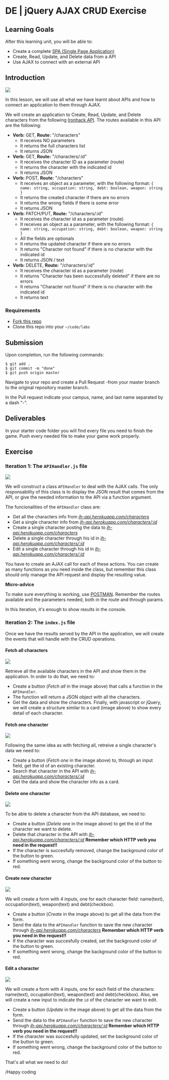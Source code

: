 # DE | jQuery AJAX CRUD Exercise

## Learning Goals

After this learning unit, you will be able to:

- Create a complete [SPA (Single Page Application)](https://en.wikipedia.org/wiki/Single-page_application)
- Create, Read, Update, and Delete data from a API
- Use AJAX to connect with an external API

## Introduction

![](https://s3-eu-west-1.amazonaws.com/ih-materials/uploads/upload_268cb08540318365df8717153cacce98.png)

In this lesson, we will use all what we have learnt about APIs and how to connect an application to them through AJAX.

We will create an application to Create, Read, Update, and Delete characters from the following [Ironhack API](http://ih-api.herokuapp.com/). The routes available in this API are the following:

- **Verb:** GET, **Route:** "/characters"
  - It receives NO parameters
  - It returns the full characters list
  - It returns JSON
- **Verb:** GET, **Route:** "/characters/:id"
  - It receives the character ID as a parameter (route)
  - It returns the character with the indicated id
  - It returns JSON
- **Verb:** POST, **Route:** "/characters"
  - It receives an object as a parameter, with the following format:
    `{ name: string, occupation: string, debt: boolean, weapon: string }`
  - It returns the created character if there are no errors
  - It returns the wrong fields if there is some error
  - It returns JSON
- **Verb:** PATCH/PUT, **Route:** "/characters/:id"
  - It receives the character id as a parameter (route)
  - It receives an object as a parameter, with the following format:
    `{ name: string, occupation: string, debt: boolean, weapon: string }`
  - All the fields are optionals
  - It returns the updated character if there are no errors
  - It returns "Character not found" if there is no character with the indicated id
  - It returns JSON / text
- **Verb:** DELETE, **Route:** "/characters/:id"
  - It receives the character id as a parameter (route)
  - It returns "Character has been successfully deleted" if there are no errors
  - It returns "Character not found" if there is no character with the indicated id 
  - It returns text

### Requirements

- [Fork this repo](https://guides.github.com/activities/forking/)
- Clone this repo into your `~/code/labs`

## Submission

Upon completion, run the following commands:

```
$ git add .
$ git commit -m "done"
$ git push origin master
```

Navigate to your repo and create a Pull Request -from your master branch to the original repository master branch.

In the Pull request indicate your campus, name, and last name separated by a dash "-".

## Deliverables
In your starter code folder you will find every file you need to finish the game. Push every needed file to make your game work properly.

## Exercise

### Iteration 1: The `APIHandler.js` file

![](https://s3-eu-west-1.amazonaws.com/ih-materials/uploads/upload_99257e2c4240770e6b4bdd406d943ac8.png)

We will construct a class `APIHandler` to deal with the AJAX calls. The only responsability of this class is to display the JSON result that comes from the API, or give the needed information to the API via a function argument.

The funcionalities of the `APIHandler` class are:

- Get all the characters info from *[ih-api.herokuapp.com/characters](http://ih-api.herokuapp.com/characters)*
- Get a single character info from *[ih-api.herokuapp.com/characters/:id](http://ih-api.herokuapp.com/characters/:id)*
- Create a single character posting the data to *[ih-api.herokuapp.com/characters](http://ih-api.herokuapp.com/characters)*
- Delete a single character through his id in *[ih-api.herokuapp.com/characters/:id](http://ih-api.herokuapp.com/characters/:id)*
- Edit a single character through his id in *[ih-api.herokuapp.com/characters/:id](http://ih-api.herokuapp.com/characters/:id)*

You have to create an AJAX call for each of these actions. You can create as many functions as you need inside the class, but remember this class should only manage the API request and display the resulting value.

<!-- :::success -->
**Micro-advice**

To make sure everything is working, use [POSTMAN](https://www.getpostman.com/). Remember the routes available and the parameters needed, both in the route and through params.
<!-- ::: -->

In this iteration, it's enough to show results in the console.

### Iteration 2: The `index.js` file

Once we have the results served by the API in the application, we will create the events that will handle with the CRUD operations.

#### Fetch all characters

![](https://s3-eu-west-1.amazonaws.com/ih-materials/uploads/upload_52efceece943970abb7482ca8165392c.png)

Retrieve all the available characters in the API and show them in the application. In order to do that, we need to: 

- Create a button (*Fetch all* in the image above) that calls a function in the `APIHandler`.
- The function will return a JSON object with all the characters.
- Get the data and show the characters. Finally, with javascript or jQuery, we will create a structure similar to a card (image above) to show every detail of each character.

#### Fetch one character

![](https://s3-eu-west-1.amazonaws.com/ih-materials/uploads/upload_18418549c37049ae48b7a9ef21805042.png)

Following the same idea as with fetching all, retreive a single character's data we need to:

- Create a button (*Fetch one* in the image above) to, through an input field, get the id of an existing character.
- Search that character in the API with *[ih-api.herokuapp.com/characters/:id](http://ih-api.herokuapp.com/characters/:id)*
- Get the data and show the character info as a card.

#### Delete one character

![](https://s3-eu-west-1.amazonaws.com/ih-materials/uploads/upload_3d893f20f95e5b13369375cdfd7900a5.png)

To be able to delete a character from the API database, we need to:

- Create a button (*Delete* one in the image above) to get the id of the character we want to delete.
- Delete that character in the API with *[ih-api.herokuapp.com/characters/:id](http://ih-api.herokuapp.com/characters/:id)*
   <!-- :::danger -->
   **Remember which HTTP verb you need in the request!!**
   <!-- ::: -->
- If the character is succesfully removed, change the background color of the button to green.
- If something went wrong, change the background color of the button to red.

#### Create new character

![](https://s3-eu-west-1.amazonaws.com/ih-materials/uploads/upload_ef2b19fb59819e903a4978d9fa616a6f.png)

We will create a form with 4 inputs, one for each character field: name(text), occupation(text), weapon(text) and debt(checkbox).

- Create a button (*Create* in the image above) to get all the data from the form.
- Send the data to the `APIHandler` function to save the new character through *[ih-api.herokuapp.com/characters](http://ih-api.herokuapp.com/characters)*
   <!-- :::danger -->
   **Remember which HTTP verb you need in the request!!**
   <!-- ::: -->
- If the character was succesfully created, set the background color of the button to green.
- If something went wrong, change the background color of the button to red.

#### Edit a character

![](https://s3-eu-west-1.amazonaws.com/ih-materials/uploads/upload_04664fce88ae40d1f0045a8c9cb4956e.png)

We will create a form with 4 inputs, one for each field of the characters: name(text), occupation(text), weapon(text) and debt(checkbox). Also, we will create a new input to indicate the `id` of the character we want to edit.

- Create a button (*Update* in the image above) to get all the data from the form.
- Send the data to the `APIHandler` function to save the new character through *[ih-api.herokuapp.com/characters/:id](http://ih-api.herokuapp.com/characters/:id)*
   <!-- :::danger -->
   **Remember which HTTP verb you need in the request!!**
   <!-- ::: -->
- If the character was succesfully updated, set the background color of the button to green.
- If something went wrong, change the background color of the button to red.

That's all what we need to do!

/Happy coding
